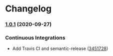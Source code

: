 # Changelog

### [1.0.1](https://github.com/extra2000/flutter-devbox/compare/v1.0.0...v1.0.1) (2020-09-27)


### Continuous Integrations

* Add Travis CI and semantic-release ([3451728](https://github.com/extra2000/flutter-devbox/commit/3451728416358d8ef450fc228bcef3b3bd372b16))
